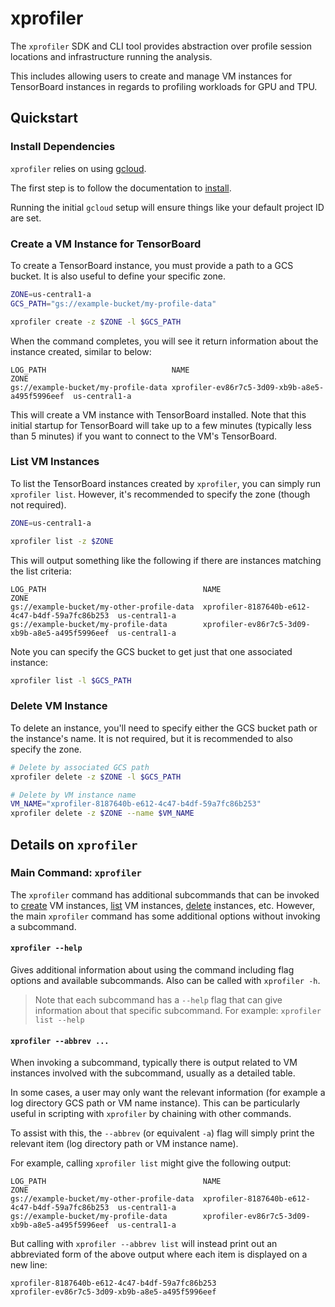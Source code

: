 <!--
 Copyright 2023 Google LLC
 
 Licensed under the Apache License, Version 2.0 (the "License");
 you may not use this file except in compliance with the License.
 You may obtain a copy of the License at
 
      https://www.apache.org/licenses/LICENSE-2.0
 
 Unless required by applicable law or agreed to in writing, software
 distributed under the License is distributed on an "AS IS" BASIS,
 WITHOUT WARRANTIES OR CONDITIONS OF ANY KIND, either express or implied.
 See the License for the specific language governing permissions and
 limitations under the License.
 -->
# xprofiler

The `xprofiler` SDK and CLI tool provides abstraction over profile session
locations and infrastructure running the analysis.

This includes allowing users to create and manage VM instances for TensorBoard
instances in regards to profiling workloads for GPU and TPU.

## Quickstart

### Install Dependencies

`xprofiler` relies on using [gcloud](https://cloud.google.com/sdk).

The first step is to follow the documentation to [install](https://cloud.google.com/sdk/docs/install).

Running the initial `gcloud` setup will ensure things like your default project
ID are set.

### Create a VM Instance for TensorBoard

To create a TensorBoard instance, you must provide a path to a GCS bucket.
It is also useful to define your specific zone.

```bash
ZONE=us-central1-a
GCS_PATH="gs://example-bucket/my-profile-data"

xprofiler create -z $ZONE -l $GCS_PATH
```

When the command completes, you will see it return information about the
instance created, similar to below:

```
LOG_PATH                            NAME                                            ZONE
gs://example-bucket/my-profile-data xprofiler-ev86r7c5-3d09-xb9b-a8e5-a495f5996eef  us-central1-a
```

This will create a VM instance with TensorBoard installed. Note that this
initial startup for TensorBoard will take up to a few minutes (typically less
than 5 minutes) if you want to connect to the VM's TensorBoard.

### List VM Instances

To list the TensorBoard instances created by `xprofiler`, you can simply run
`xprofiler list`. However, it's recommended to specify the zone (though not
required).

```bash
ZONE=us-central1-a

xprofiler list -z $ZONE
```

This will output something like the following if there are instances matching
the list criteria:

```
LOG_PATH                                   NAME                                            ZONE
gs://example-bucket/my-other-profile-data  xprofiler-8187640b-e612-4c47-b4df-59a7fc86b253  us-central1-a
gs://example-bucket/my-profile-data        xprofiler-ev86r7c5-3d09-xb9b-a8e5-a495f5996eef  us-central1-a
```

Note you can specify the GCS bucket to get just that one associated instance:

```bash
xprofiler list -l $GCS_PATH
```

### Delete VM Instance

To delete an instance, you'll need to specify either the GCS bucket path or the
instance's name. It is not required, but it is recommended to also specify the
zone.

```bash
# Delete by associated GCS path
xprofiler delete -z $ZONE -l $GCS_PATH

# Delete by VM instance name
VM_NAME="xprofiler-8187640b-e612-4c47-b4df-59a7fc86b253"
xprofiler delete -z $ZONE --name $VM_NAME
```

## Details on `xprofiler`

### Main Command: `xprofiler`

The `xprofiler` command has additional subcommands that can be invoked to
[create](#subcommand-xprofiler-create) VM instances,
[list](#subcommand-xprofiler-list) VM instances,
[delete](#subcommand-xprofiler-delete) instances, etc.
However, the main `xprofiler` command has some additional options without
invoking a subcommand.

#### `xprofiler --help`

Gives additional information about using the command including flag options and
available subcommands. Also can be called with `xprofiler -h`.

> Note that each subcommand has a `--help` flag that can give information about
> that specific subcommand. For example: `xprofiler list --help`

#### `xprofiler --abbrev ...`

When invoking a subcommand, typically there is output related to VM instances
involved with the subcommand, usually as a detailed table.

In some cases, a user may only want the relevant information (for example a log
directory GCS path or VM name instance). This can be particularly useful in
scripting with `xprofiler` by chaining with other commands.

To assist with this, the `--abbrev` (or equivalent `-a`) flag will simply print
the relevant item (log directory path or VM instance name).

For example, calling `xprofiler list` might give the following output:

```
LOG_PATH                                   NAME                                            ZONE
gs://example-bucket/my-other-profile-data  xprofiler-8187640b-e612-4c47-b4df-59a7fc86b253  us-central1-a
gs://example-bucket/my-profile-data        xprofiler-ev86r7c5-3d09-xb9b-a8e5-a495f5996eef  us-central1-a
```

But calling with `xprofiler --abbrev list` will instead print out an abbreviated
form of the above output where each item is displayed on a new line:

```
xprofiler-8187640b-e612-4c47-b4df-59a7fc86b253
xprofiler-ev86r7c5-3d09-xb9b-a8e5-a495f5996eef
```
